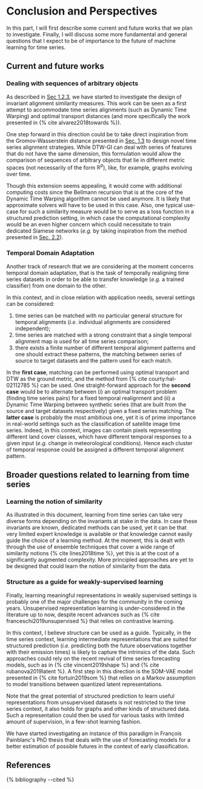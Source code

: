 # Conclusion and Perspectives

In this part, I will first describe some current and future works that we plan
to investigate.
Finally, I will discuss some more fundamental and general questions that
I expect to be of importance to the future of machine learning for time series.

## Current and future works

### Dealing with sequences of arbitrary objects

As described in [Sec 1.2.3](01/dtw/dtw_gi.html), we have started to investigate
the design of invariant alignment similarity measures.
This work can be seen as a first attempt to accommodate time series alignments
(such as Dynamic Time Warping) and optimal transport distances
(and more specifically the work presented in {% cite alvarez2018towards %}).

One step forward in this direction could be to take direct inspiration from
the Gromov-Wasserstein distance presented in [Sec. 1.3](01/ot.html) to design
novel time series alignment strategies.
While DTW-GI can deal with series of features that do not have the
same dimension, this formulation would allow the comparison of
sequences of arbitrary objects that lie in different metric spaces (not
necessarily of the form $\mathbb{R}^p$), like, for example, graphs evolving
over time.

Though this extension seems appealing, it would come with additional
computing costs since the Bellmann recursion that is at the core of the Dynamic
Time Warping algorithm cannot be used anymore.
It is likely that approximate solvers will have to be used in this case.
Also, one typical use-case for such a similarity measure would be to serve as
a loss function in a structured prediction setting, in which case the
computational complexity would be an even higher concern which could necessitate
to train dedicated Siamese networks (_e.g._ by taking inspiration from the
method presented in
[Sec. 2.2](02/shapelets_cnn.html#Learning-to-Mimic-a-Target-Distance)).

### Temporal Domain Adaptation

Another track of research that we are considering at the moment concerns
temporal domain adaptation, that is the task of temporally realigning time
series datasets in order to be able to transfer knowledge (_e.g._ a trained
classifier) from one domain to the other.

In this context, and in close relation with application needs, several settings
can be considered:

1. time series can be matched with no particular general structure for temporal
alignments (_i.e._ individual alignments are considered independent);
2. time series are matched with a strong constraint that a single temporal
alignment map is used for all time series comparison;
3. there exists a finite number of different temporal alignment patterns and
one should extract these patterns, the matching between series of source
to target datasets and the pattern used for each match.

In the **first
case**, matching can be performed using optimal transport and DTW as the ground
metric, and the method from {% cite courty:hal-02112785 %} can be used.
One straight-forward approach for the **second case** would be to alternate
between (i) an optimal transport
problem (finding time series pairs) for a fixed temporal realignment and (ii) a
Dynamic Time Warping between synthetic series (that are built from the source
and target datasets respectively) given a fixed series matching.
The **latter case** is probably the most ambitious one, yet it is of prime
importance in real-world settings such as the classification of satellite image
time series.
Indeed, in this context, images can contain pixels representing different land
cover classes, which have different temporal responses to a given input
(_e.g._ change in meteorological conditions).
Hence each cluster of temporal response could be assigned a different temporal
alignment pattern.

## Broader questions related to learning from time series

### Learning the notion of similarity

As illustrated in this document, learning from time series can take very diverse
forms depending on the invariants at stake in the data.
In case these invariants are known, dedicated methods can be used, yet it
can be that very limited expert knowledge is available or that knowledge cannot
easily guide the choice of a learning method.
At the moment, this is dealt with through the use of ensemble techniques that
cover a wide range of similarity notions {% cite lines2018time %},
yet this is at the cost of a significantly augmented complexity.
More principled approaches are yet to be designed that could learn the notion
of similarity from the data.

### Structure as a guide for weakly-supervised learning

Finally, learning meaningful representations in weakly supervised settings is
probably one of the major challenges for the community in the coming years.
Unsupervised representation learning is under-considered in the
literature up to now, despite recent advances such as
{% cite franceschi2019unsupervised %} that relies on contrastive learning.

In this context, I believe structure can
be used as a guide.
Typically, in the time series context, learning intermediate representations
that are suited for structured prediction (_i.e._ predicting both the future
observations together with their emission times) is likely to capture the
intrinsics of the data.
Such approaches could rely on the recent revival of time series forecasting
models, such as in
{% cite vincent2019shape %} and {% cite rubanova2019latent %}.
A first step in this direction is the SOM-VAE model presented in
{% cite fortuin2019som %} that relies on a Markov assumption to model
transitions between quantized latent representations.

Note that the great potential of structured prediction to learn useful
representations from unsupervised datasets is not restricted to the time series
context, it also holds for graphs and other kinds of structured data.
Such a representation could then be used for various tasks with limited amount
of supervision, in a few-shot learning fashion.

We have started investigating an instance of this paradigm in François
Painblanc's PhD thesis that deals with the use of forecasting models for a
better estimation of possible futures in the context of early classification.



## References

{% bibliography --cited %}
